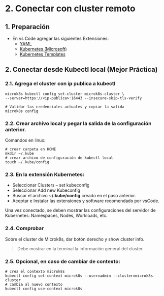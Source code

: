# 2. Conectar con cluster remoto <!-- omit in TOC -->

## 1. Preparación
- En vs Code agregar las siguientes Extensiones:
  - [YAML](https://marketplace.visualstudio.com/items?itemName=redhat.vscode-yaml)
  - [Kubernetes (Microsoft)](https://marketplace.visualstudio.com/items?itemName=ms-kubernetes-tools.vscode-kubernetes-tools)
  - [Kubernetes Templates](https://marketplace.visualstudio.com/items?itemName=lunuan.kubernetes-templates)

## 2. Conectar desde Kubectl local **(Mejor Práctica)**

### 2.1. Agrega el cluster con ip publica a kubectl
```vim
microk8s kubectl config set-cluster microk8s-cluster \
--server=https://<ip-publica>:16443 --insecure-skip-tls-verify

# Validar las credenciales actuales y copiar la salida
microk8s config
```

### 2.2. Crear archivo local y pegar la salida de la configuración anterior.
Comandos en linux:
```vim
# crear carpeta en HOME
mkdir ~/.kube
# crear archivo de configuración de kubectl local
touch ~/.kube/config
```

### 2.3. En la extensión Kubernetes:
- Seleccionar Clusters – set kubeconfig
- Seleccionar Add new Kubeconfig
- Buscar el archivo **~/.kube/config** creado en el paso anterior.
- Aceptar e Instalar las extensiones y software recomendado por vsCode.

Una vez conectado, se deben mostrar las configuraciones del servidor de Kubernetes: Namespaces, Nodes, Workloads, etc.

### 2.4. Comprobar

Sobre el cluster de Microk8s, dar botón derecho y show cluster info.

> Debe mostrar en la terminal la información general del cluster.

### 2.5. Opcional, en caso de cambiar de contexto:
```vim
# crea el contexto microk8s
kubectl config set-context microk8s --user=admin --cluster=microk8s-cluster
# cambia al nuevo contexto
kubectl config use-context microk8s
```
